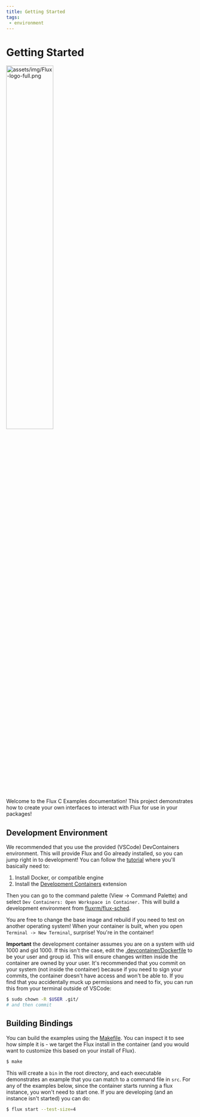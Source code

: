```yaml
---
title: Getting Started
tags: 
 - environment
---
```


# Getting Started

<img src="assets/img/Flux-logo-full.png" alt="assets/img/Flux-logo-full.png" width="50%">


Welcome to the Flux C Examples documentation! This project demonstrates
how to create your own interfaces to interact with Flux for use in your packages!

## Development Environment

We recommended that you use the provided (VSCode) DevContainers environment.
This will provide Flux and Go already installed, so you can jump right in
to development! You can follow the [tutorial](https://code.visualstudio.com/docs/remote/containers-tutorial) where you'll basically
need to:

1. Install Docker, or compatible engine
2. Install the [Development Containers](vscode:extension/ms-vscode-remote.remote-containers) extension

Then you can go to the command palette (View -> Command Palette) and select `Dev Containers: Open Workspace in Container.`
This will build a development environment from [fluxrm/flux-sched](https://hub.docker.com/r/fluxrm/flux-sched/tags).

You are free to change the base image and rebuild if you need to test on another operating system!
When your container is built, when you open `Terminal -> New Terminal`, surprise! You're
in the container! 

**Important** the development container assumes you are on a system with uid 1000 and gid 1000. If this isn't the case,
edit the [.devcontainer/Dockerfile](https://github.com/converged-computing/flux-go/blob/main/.devcontainer/Dockerfile) 
to be your user and group id. This will ensure
changes written inside the container are owned by your user. It's recommended that you commit on your system
(not inside the container) because if you need to sign your commits, the container doesn't
have access and won't be able to. If you find that you accidentally muck up permissions
and need to fix, you can run this from your terminal outside of VSCode:

```bash
$ sudo chown -R $USER .git/
# and then commit
```

## Building Bindings

You can build the examples using the [Makefile](../Makefile). You can inspect it 
to see how simple it is - we target the Flux install in the container (and you
would want to customize this based on your install of Flux).

```bash
$ make
```

This will create a `bin` in the root directory, and each executable demonstrates 
an example that you can match to a command file in `src`.  For any of the examples
below, since the container starts running a flux instance, you won't need to start
one. If you are developing (and an instance isn't started) you can do:

```bash
$ flux start --test-size=4
```
